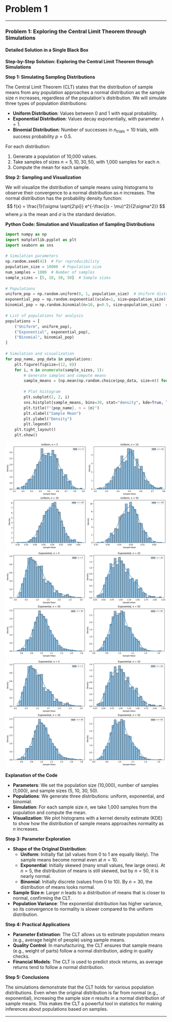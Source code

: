# Problem 1
---

### Problem 1: Exploring the Central Limit Theorem through Simulations

#### Detailed Solution in a Single Black Box


**Step-by-Step Solution: Exploring the Central Limit Theorem through Simulations**

**Step 1: Simulating Sampling Distributions**

The Central Limit Theorem (CLT) states that the distribution of sample means from any population approaches a normal distribution as the sample size $n$ increases, regardless of the population's distribution. We will simulate three types of population distributions:  
- **Uniform Distribution**: Values between 0 and 1 with equal probability.  
- **Exponential Distribution**: Values decay exponentially, with parameter $\lambda = 1$.  
- **Binomial Distribution**: Number of successes in $n_{\text{trials}} = 10$ trials, with success probability $p = 0.5$.  

For each distribution:  
1. Generate a population of 10,000 values.  
2. Take samples of sizes $n = 5, 10, 30, 50$, with 1,000 samples for each $n$.  
3. Compute the mean for each sample.

**Step 2: Sampling and Visualization**

We will visualize the distribution of sample means using histograms to observe their convergence to a normal distribution as $n$ increases. The normal distribution has the probability density function:  
$$
f(x) = \frac{1}{\sigma \sqrt{2\pi}} e^{-\frac{(x - \mu)^2}{2\sigma^2}}
$$
where $\mu$ is the mean and $\sigma$ is the standard deviation.

**Python Code: Simulation and Visualization of Sampling Distributions**

```py
import numpy as np
import matplotlib.pyplot as plt
import seaborn as sns

# Simulation parameters
np.random.seed(42)  # For reproducibility
population_size = 10000  # Population size
num_samples = 1000  # Number of samples
sample_sizes = [5, 10, 30, 50]  # Sample sizes

# Populations
uniform_pop = np.random.uniform(0, 1, population_size)  # Uniform distribution
exponential_pop = np.random.exponential(scale=1, size=population_size)  # Exponential
binomial_pop = np.random.binomial(n=10, p=0.5, size=population_size)  # Binomial

# List of populations for analysis
populations = [
    ("Uniform", uniform_pop),
    ("Exponential", exponential_pop),
    ("Binomial", binomial_pop)
]

# Simulation and visualization
for pop_name, pop_data in populations:
    plt.figure(figsize=(12, 8))
    for i, n in enumerate(sample_sizes, 1):
        # Generate samples and compute means
        sample_means = [np.mean(np.random.choice(pop_data, size=n)) for _ in range(num_samples)]
        
        # Plot histogram
        plt.subplot(2, 2, i)
        sns.histplot(sample_means, bins=30, stat="density", kde=True, label=f"n = {n}")
        plt.title(f"{pop_name}, n = {n}")
        plt.xlabel("Sample Mean")
        plt.ylabel("Density")
        plt.legend()
    plt.tight_layout()
    plt.show()
```
![alt text](image.png)
![alt text](image-1.png)
![alt text](image-2.png)

**Explanation of the Code**  
- **Parameters**: We set the population size (10,000), number of samples (1,000), and sample sizes (5, 10, 30, 50).  
- **Populations**: We generate three distributions: uniform, exponential, and binomial.  
- **Simulation**: For each sample size $n$, we take 1,000 samples from the population and compute the mean.  
- **Visualization**: We plot histograms with a kernel density estimate (KDE) to show how the distribution of sample means approaches normality as $n$ increases.

**Step 3: Parameter Exploration**

- **Shape of the Original Distribution**:  
  - **Uniform**: Initially flat (all values from 0 to 1 are equally likely). The sample means become normal even at $n = 10$.  
  - **Exponential**: Initially skewed (many small values, few large ones). At $n = 5$, the distribution of means is still skewed, but by $n = 50$, it is nearly normal.  
  - **Binomial**: Initially discrete (values from 0 to 10). By $n = 30$, the distribution of means looks normal.  
- **Sample Size $n$**: Larger $n$ leads to a distribution of means that is closer to normal, confirming the CLT.  
- **Population Variance**: The exponential distribution has higher variance, so its convergence to normality is slower compared to the uniform distribution.

**Step 4: Practical Applications**

- **Parameter Estimation**: The CLT allows us to estimate population means (e.g., average height of people) using sample means.  
- **Quality Control**: In manufacturing, the CLT ensures that sample means (e.g., weight of parts) follow a normal distribution, aiding in quality checks.  
- **Financial Models**: The CLT is used to predict stock returns, as average returns tend to follow a normal distribution.

**Step 5: Conclusions**

The simulations demonstrate that the CLT holds for various population distributions. Even when the original distribution is far from normal (e.g., exponential), increasing the sample size $n$ results in a normal distribution of sample means. This makes the CLT a powerful tool in statistics for making inferences about populations based on samples.


---

